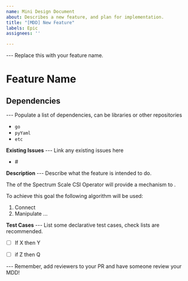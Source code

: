 ```yaml
---
name: Mini Design Document
about: Describes a new feature, and plan for implementation.
title: "[MDD] New Feature"
labels: Epic
assignees: ''

---
```


--- Replace this with your feature name.
# Feature Name

## Dependencies
--- Populate a list of dependencies, can be libraries or other repositories
* `go`
* `pyYaml`
* `etc`

**Existing Issues**
--- Link any existing issues here
* #<Issue Number>

**Description**
--- Describe what the feature is intended to do.

The *<feature name>* of the Spectrum Scale CSI Operator will provide a mechanism to *<solve this problem>*.

To achieve this goal the following algorithm will be used:
1. Connect
2. Manipulate ...

**Test Cases**
--- List some declarative test cases, check lists are recommended.

-[ ] If X then Y
-[ ] if Z then Q


--- Remember, add reviewers to your PR and have someone review your MDD!
